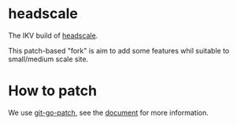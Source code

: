 # headscale
The IKV build of [headscale](https://github.com/juanfont/headscale).

This patch-based "fork" is aim to add some features whil suitable to small/medium scale site.

# How to patch
We use [git-go-patch](https://github.com/microsoft/go-infra/blob/main/cmd/git-go-patch), see the [document](https://github.com/microsoft/go-infra/blob/main/cmd/git-go-patch/README.md) for more information.

